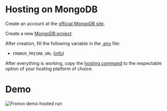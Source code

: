# Hosting on MongoDB

Create an account at the [official MongoDB site](https://account.mongodb.com/account/login).

Create a new [MongoDB project](https://docs.atlas.mongodb.com/tutorial/manage-projects/#create-a-project).

After creation, fill the following variable in the [.env](https://github.com/Fronvo/server/blob/master/.env.example) file:

-   `FRONVO_PRISMA_URL` ([info](https://pris.ly/d/connection-strings))

After everything is working, copy the [hosting command](https://github.com/Fronvo/server/blob/master/Procfile) to the respectable option of your hosting platform of choice.

# Demo

<img src='https://raw.githubusercontent.com/Fronvo/server/master/.github/assets/demo-run-hosting.svg' alt='Fronvo demo hosted run'>

